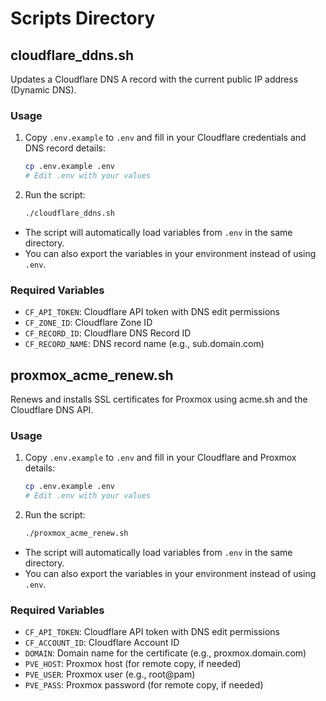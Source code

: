 # Scripts Directory

## cloudflare_ddns.sh

Updates a Cloudflare DNS A record with the current public IP address (Dynamic DNS).

### Usage
1. Copy `.env.example` to `.env` and fill in your Cloudflare credentials and DNS record details:
   ```sh
   cp .env.example .env
   # Edit .env with your values
   ```
2. Run the script:
   ```sh
   ./cloudflare_ddns.sh
   ```

- The script will automatically load variables from `.env` in the same directory.
- You can also export the variables in your environment instead of using `.env`.

### Required Variables
- `CF_API_TOKEN`: Cloudflare API token with DNS edit permissions
- `CF_ZONE_ID`: Cloudflare Zone ID
- `CF_RECORD_ID`: Cloudflare DNS Record ID
- `CF_RECORD_NAME`: DNS record name (e.g., sub.domain.com)

## proxmox_acme_renew.sh

Renews and installs SSL certificates for Proxmox using acme.sh and the Cloudflare DNS API.

### Usage
1. Copy `.env.example` to `.env` and fill in your Cloudflare and Proxmox details:
   ```sh
   cp .env.example .env
   # Edit .env with your values
   ```
2. Run the script:
   ```sh
   ./proxmox_acme_renew.sh
   ```

- The script will automatically load variables from `.env` in the same directory.
- You can also export the variables in your environment instead of using `.env`.

### Required Variables
- `CF_API_TOKEN`: Cloudflare API token with DNS edit permissions
- `CF_ACCOUNT_ID`: Cloudflare Account ID
- `DOMAIN`: Domain name for the certificate (e.g., proxmox.domain.com)
- `PVE_HOST`: Proxmox host (for remote copy, if needed)
- `PVE_USER`: Proxmox user (e.g., root@pam)
- `PVE_PASS`: Proxmox password (for remote copy, if needed)